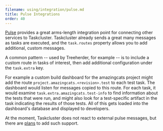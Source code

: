 ```yaml
---
filename: using/integration/pulse.md
title: Pulse Integrations
order: 40
---
```


[Pulse](/docs/manual/design/apis/pulse) provides a great arms-length integration
point for connecting other services to Taskcluster. Taskcluster already sends a
great many messages as tasks are executed, and the `task.routes` property
allows you to add additional, custom messages.

A common pattern -- used by Treeherder, for example -- is to include a custom
route in tasks of interest, then add additional configuration under the
`task.extra` key.

For example a custom build dashboard for the amazingcats project might add the
route `project.amazingcats.<revision>.test` to each test task. The dashboard
would listen for messages copied to this route.  For each task, it would
examine `task.extra.amazingcats.test-info` to find information about the tests
that were run, and might also look for a test-specific artifact in the task
indicating the results of those tests. All of this gets loaded into the
dashboard's database and displayed to developers.

At the moment, Taskcluster does not react to external pulse messages, but there
are [plans](https://github.com/taskcluster/taskcluster-rfcs/issues/66) to add
such support.